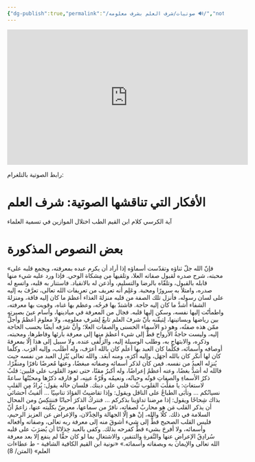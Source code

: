 ```yaml
---
{"dg-publish":true,"permalink":"/صوتيات/شرف العلم بشرف معلومه 🔊/","noteIcon":"✨"}
---
```


<iframe width="560" height="315" src="https://www.youtube.com/embed/raJw5POmSVw?si=HUew2jD6nL3Ka8Pv" title="YouTube video player" frameborder="0" allow="accelerometer; autoplay; clipboard-write; encrypted-media; gyroscope; picture-in-picture; web-share" referrerpolicy="strict-origin-when-cross-origin" allowfullscreen></iframe>


رابط الصوتية بالتلغرام: 
# الأفكار التي تناقشها الصوتية: شرف العلم
آية الكرسي
كلام ابن القيم
الطب
اختلال الموازين في تسمية العلماء 
# بعض النصوص المذكورة
«فإنّ الله جلّ ثناؤه وتقدّست أسماؤه إذا أراد أن يكرم عبده بمعرفته، ويجمع قلبه على محبته، شرح صدره لقبول صفاته العلا، وتلقيها من مِشكاة الوحي. فإذا ورد عليه شيء منها قابله بالقبول، وتلقّاه بالرضا والتسليم، وأذعن له بالانقياد. فاستنار به قلبه، واتسع له صدره، وامتلأ به سرورًا ومحبة. وعَلِم أنه تعريف من تعريفات الله تعالى، تعرَّفَ به إليه على لسان رسوله، فأنزل تلك الصفة من قلبه منزلةَ الغذاء أعظمَ ما كان إليه فاقة، ومنزلةَ الشفاء أشدَّ ما كان إليه حاجة. فاشتدّ بها فرحُه، وعظم بها غناه، وقويت بها معرفته، واطمأنّت إليها نفسه، وسكن إليها قلبه. فجال من المعرفة في ميادينها، وأسام عينَ
بصيرتِه بين رياضها وبساتينها، لِتيقّنه بأنّ ‌شرفَ ‌العلم تابعٌ لِشرفِ معلومِه، ولا معلومَ أعظمُ وأجلُّ ممّن هذه صفتُه، وهو ذو الأسماء الحسنى والصفات العلا؛ وأنَّ شرَفه أيضًا بحسب الحاجة إليه، وليست حاجةُ الأرواح قطُّ إلى شيء أعظمَ منها إلى معرفة بارئها وفاطرها، ومحبته، وذكره، والابتهاج به، وطلب الوسيلة إليه، والزلْفى عنده. ولا سبيل إلى هذا إلّا بمعرفةَ أوصافه وأسمائه، فكلّما كان العبد بها أعلَم كان بالله أعرَف، وله أطلَب، وإليه أقرَب. وكلّما كان لها أنكَر كان بالله أجهَل، وإليه أكرَه، ومنه أبعَد. والله تعالى يُنْزِل العبد من نفسه حيث يُنزِله العبدُ من نفسه.
   فمن كان لذكر أسمائه وصفاته مبغضًا، وعنها مُعرضًا نافرًا ومنفِّرًا، فالله له أشدُّ بغضًا، وعنه أعظمُ إعراضًا، وله أكبرُ مقتًا، حتى تعود القلوب على قلبين:
   قلبٌ ذكرُ الأسماءِ والصفاتِ قوتُه وحياتُه، ونعيمُه وقُرّةُ عينِه، لو فارقه ذكرُها ومحبّتُها ساعةً لاستغاث: يا مقلِّبَ القلوب ثبِّت قلبي على دينك. فلسان حاله يقول:
   يُرادُ مِن القلبِ نسيانُكم … وتأبَى الطباعُ على الناقل
   ويقول:
   وإذا تقاضيتُ الفؤادَ تناسِيًا … ألفيتُ أحشائي بذاك شِحاحًا
   ويقول:
   إذا مرِضنا تداوَينا بذكركم … فنتركُ الذكرَ أحيانًا فننتكِسُ
   ومن المحال أن يذكر القلب مَن هو محاربٌ لصفاته، نافرٌ من سماعها، معرضٌ بكلّيته عنها، زاعمٌ أنّ السلامة في ذلك. كلّا والله، إنْ هو إلّا الجهالة والخِذْلان، والإعراض عن العزيز الرحيم، فليس القلب الصحيح قطُّ إلى شيء أشوقَ منه إلى معرفة ربه تعالى، وصفاته وأفعاله وأسمائه، ولا أفرحَ بشيء قطُّ كفرحه بذلك. وكفى بالعبد خِذلانًا أن يُضرَبَ على قلبه سُرادِقُ الإعراضِ عنها والنَّفرةِ والتنفيرِ، والاشتغالِ بما لو كان حقًّا لم ينفع إلا بعد معرفة الله تعالى والإيمان به وبصفاته وأسمائه.»
«نونية ابن القيم الكافية الشافية - ط عطاءات العلم» (المتن/ 8)


